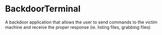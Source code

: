 BackdoorTerminal
================

A backdoor application that allows the user to send commands to the victim machine and receive the proper response (ie. listing files, grabbing files)